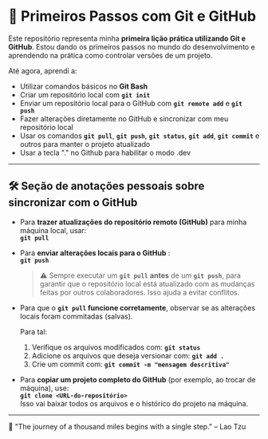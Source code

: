 # 🧠 Primeiros Passos com Git e GitHub

Este repositório representa minha **primeira lição prática utilizando Git e GitHub**. Estou dando os primeiros passos no mundo do desenvolvimento e aprendendo na prática como controlar versões de um projeto.

Até agora, aprendi a:

- Utilizar comandos básicos no **Git Bash**
- Criar um repositório local com **`git init`**
- Enviar um repositório local para o GitHub com **`git remote add`** e **`git push`**
- Fazer alterações diretamente no GitHub e sincronizar com meu repositório local
- Usar os comandos **`git pull`**, **`git push`**, **`git status`**, **`git add`**, **`git commit`** e outros para manter o projeto atualizado
- Usar a tecla "." no Github para habilitar o modo .dev

---

## 🛠️ Seção de anotações pessoais sobre sincronizar com o GitHub

- Para **trazer atualizações do repositório remoto (GitHub)** para minha máquina local, usar:  
  **`git pull`**

- Para **enviar alterações locais para o GitHub** :  
  **`git push`**  
  > ⚠️ Sempre executar um **`git pull`** **antes** de um **`git push`**, para garantir que o repositório local está atualizado com as mudanças feitas por outros colaboradores. Isso ajuda a evitar conflitos.

- Para que o **`git pull` funcione corretamente**, observar se as alterações locais foram commitadas (salvas).

  Para tal:

  1. Verifique os arquivos modificados com: **`git status`**
  2. Adicione os arquivos que deseja versionar com: **`git add .`**
  3. Crie um commit com: **`git commit -m "mensagem descritiva"`**

- Para **copiar um projeto completo do GitHub** (por exemplo, ao trocar de máquina), use:  
  **`git clone <URL-do-repositório>`**  
  Isso vai baixar todos os arquivos e o histórico do projeto na máquina.

---

📌 "The journey of a thousand miles begins with a single step." – Lao Tzu
